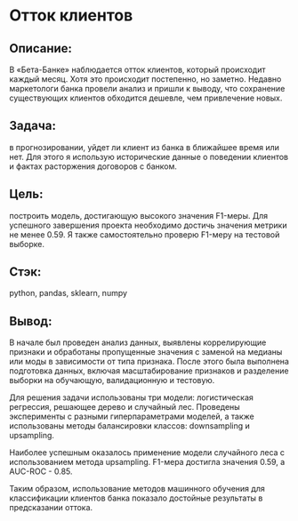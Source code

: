 # Отток клиентов 
## Описание: 
В «Бета-Банке» наблюдается отток клиентов, который происходит каждый месяц. Хотя это происходит постепенно, но заметно. Недавно маркетологи банка провели анализ и пришли к выводу, что сохранение существующих клиентов обходится дешевле, чем привлечение новых.
## Задача:
в прогнозировании, уйдет ли клиент из банка в ближайшее время или нет. Для этого я использую исторические данные о поведении клиентов и фактах расторжения договоров с банком.
## Цель: 
построить модель, достигающую высокого значения F1-меры. Для успешного завершения проекта необходимо достичь значения метрики не менее 0.59. Я также самостоятельно проверю F1-меру на тестовой выборке.
## Стэк: 
python, pandas, sklearn, numpy 
## Вывод: 
В начале был проведен анализ данных, выявлены коррелирующие признаки и обработаны пропущенные значения с заменой на медианы или моды в зависимости от типа признака. После этого была выполнена подготовка данных, включая масштабирование признаков и разделение выборки на обучающую, валидационную и тестовую.

Для решения задачи использованы три модели: логистическая регрессия, решающее дерево и случайный лес. Проведены эксперименты с разными гиперпараметрами моделей, а также использованы методы балансировки классов: downsampling и upsampling.

Наиболее успешным оказалось применение модели случайного леса с использованием метода upsampling. F1-мера достигла значения 0.59, а AUC-ROC - 0.85.

Таким образом, использование методов машинного обучения для классификации клиентов банка показало достойные результаты в предсказании оттока.
